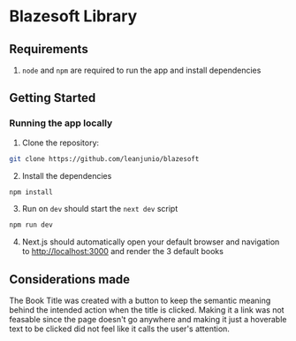 # Blazesoft Library

## **Requirements**

1. `node` and `npm` are required to run the app and install dependencies

## **Getting Started**

### **Running the app locally**

1. Clone the repository:

```bash
git clone https://github.com/leanjunio/blazesoft
```

2. Install the dependencies

```bash
npm install
```

3. Run on `dev` should start the `next dev` script

```bash
npm run dev
```

4. Next.js should automatically open your default browser and navigation to [http://localhost:3000](http://localhost:3000) and render the 3 default books

## Considerations made

The Book Title was created with a button to keep the semantic meaning behind the intended action when the title is clicked. Making it a link was not feasable since the page doesn't go anywhere and making it just a hoverable text to be clicked did not feel like it calls the user's attention.
